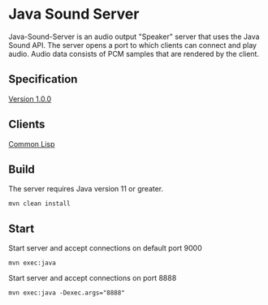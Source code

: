# Java Sound Server

Java-Sound-Server is an audio output "Speaker" server that uses the Java Sound API. 
The server opens a port to which clients can connect and play audio.
Audio data consists of PCM samples that are rendered by the client.

## Specification

[Version 1.0.0](specification_v1_0_0.md)

## Clients

[Common Lisp](https://github.com/Frechmatz/cl-java-sound-client)

## Build

The server requires Java version 11 or greater.

`mvn clean install`

## Start

Start server and accept connections on default port 9000

`mvn exec:java`

Start server and accept connections on port 8888

`mvn exec:java -Dexec.args="8888"`

